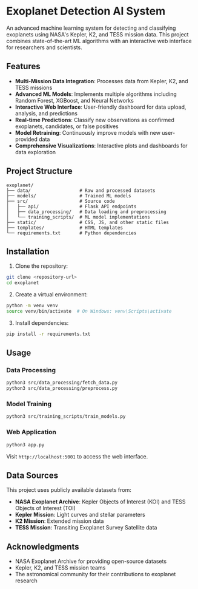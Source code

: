 # Exoplanet Detection AI System

An advanced machine learning system for detecting and classifying exoplanets using NASA's Kepler, K2, and TESS mission data. This project combines state-of-the-art ML algorithms with an interactive web interface for researchers and scientists.

## Features

- **Multi-Mission Data Integration**: Processes data from Kepler, K2, and TESS missions
- **Advanced ML Models**: Implements multiple algorithms including Random Forest, XGBoost, and Neural Networks
- **Interactive Web Interface**: User-friendly dashboard for data upload, analysis, and predictions
- **Real-time Predictions**: Classify new observations as confirmed exoplanets, candidates, or false positives
- **Model Retraining**: Continuously improve models with new user-provided data
- **Comprehensive Visualizations**: Interactive plots and dashboards for data exploration

## Project Structure

```
exoplanet/
├── data/                  # Raw and processed datasets
├── models/                # Trained ML models
├── src/                   # Source code
│   ├── api/               # Flask API endpoints
│   ├── data_processing/   # Data loading and preprocessing
│   └── training_scripts/  # ML model implementations
├── static/                # CSS, JS, and other static files
├── templates/             # HTML templates
└── requirements.txt       # Python dependencies
```

## Installation

1. Clone the repository:
```bash
git clone <repository-url>
cd exoplanet
```

2. Create a virtual environment:
```bash
python -m venv venv
source venv/bin/activate  # On Windows: venv\Scripts\activate
```

3. Install dependencies:
```bash
pip install -r requirements.txt
```

## Usage

### Data Processing
```bash
python3 src/data_processing/fetch_data.py
python3 src/data_processing/preprocess.py
```

### Model Training
```bash
python3 src/training_scripts/train_models.py
```

### Web Application
```bash
python3 app.py
```

Visit `http://localhost:5001` to access the web interface.

## Data Sources

This project uses publicly available datasets from:
- **NASA Exoplanet Archive**: Kepler Objects of Interest (KOI) and TESS Objects of Interest (TOI)
- **Kepler Mission**: Light curves and stellar parameters
- **K2 Mission**: Extended mission data
- **TESS Mission**: Transiting Exoplanet Survey Satellite data

## Acknowledgments

- NASA Exoplanet Archive for providing open-source datasets
- Kepler, K2, and TESS mission teams
- The astronomical community for their contributions to exoplanet research
